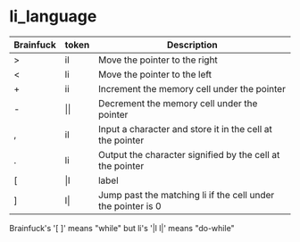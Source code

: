 # li_language
| Brainfuck | token | Description |
----|----|---- 
| > | il | Move the pointer to the right |
| < | li | Move the pointer to the left |
| + | ii | Increment the memory cell under the pointer |
| - | \|\| | Decrement the memory cell under the pointer |
| , | il | Input a character and store it in the cell at the pointer |
| . | li | Output the character signified by the cell at the pointer |
| \[ | \|l | label |
| ] | l\| | Jump past the matching li if the cell under the pointer is 0 |

Brainfuck's '\[ ]' means "while" but li's '\|l l\|' means "do-while" 
